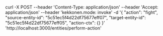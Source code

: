 curl -X POST --header 'Content-Type: application/json' --header 'Accept: application/json' --header 'kekkonen.mode: invoke' -d '{
  "action": "fight",
  "source-entity-id": "5c51ec5f4d22df75677eff07",
  "target-entity-id": "5c51ec5f4d22df75677eff05",
  "action-ctx": {}
}' 'http://localhost:3000/entities/perform-action'
